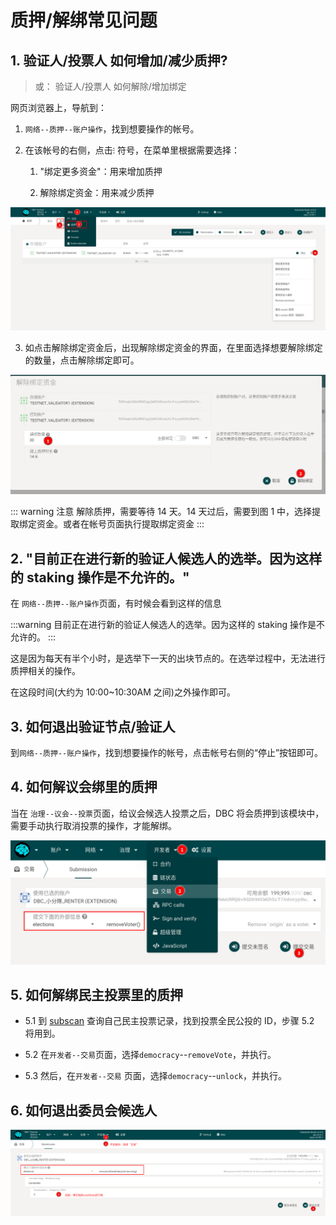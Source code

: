# 质押/解绑常见问题

## 1. 验证人/投票人 如何增加/减少质押?

> 或： 验证人/投票人 如何解除/增加绑定

网页浏览器上，导航到：

1. `网络--质押--账户操作`，找到想要操作的帐号。

2. 在该帐号的右侧，点击`⁝` 符号，在菜单里根据需要选择：

   1. "绑定更多资金"：用来增加质押

   2. 解除绑定资金：用来减少质押

![](./assets/common_questions.assets/staking_action.png)

3. 如点击解除绑定资金后，出现解除绑定资金的界面，在里面选择想要解除绑定的数量，点击解除绑定即可。

![](./assets/common_questions.assets/unbond.png)

::: warning 注意
解除质押，需要等待 14 天。14 天过后，需要到图 1 中，选择提取绑定资金。或者在帐号页面执行提取绑定资金
:::

## 2. "目前正在进行新的验证人候选人的选举。因为这样的 staking 操作是不允许的。"

在 `网络--质押--账户操作`页面，有时候会看到这样的信息

:::warning
目前正在进行新的验证人候选人的选举。因为这样的 staking 操作是不允许的。
:::

这是因为每天有半个小时，是选举下一天的出块节点的。在选举过程中，无法进行质押相关的操作。

在这段时间(大约为 10:00~10:30AM 之间)之外操作即可。

## 3. 如何退出验证节点/验证人

到`网络--质押--账户操作`，找到想要操作的帐号，点击帐号右侧的“停止”按钮即可。

## 4. 如何解议会绑里的质押

当在 `治理--议会--投票`页面，给议会候选人投票之后，DBC 将会质押到该模块中，需要手动执行取消投票的操作，才能解绑。

![](./assets/common_questions.assets/remove_council_voting.png)

## 5. 如何解绑民主投票里的质押

- 5.1 到 [subscan](https://dbc.subscan.io) 查询自己民主投票记录，找到投票全民公投的 ID，步骤 5.2 将用到。

- 5.2 在`开发者--交易`页面，选择`democracy`--`removeVote`，并执行。

- 5.3 然后，在`开发者--交易` 页面，选择`democracy`--`unlock`，并执行。

## 6. 如何退出委员会候选人

![](./assets/common_questions.assets/exit_candidate.png)
